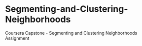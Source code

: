 # Segmenting-and-Clustering-Neighborhoods
Coursera Capstone - Segmenting and Clustering Neighborhoods Assignment
